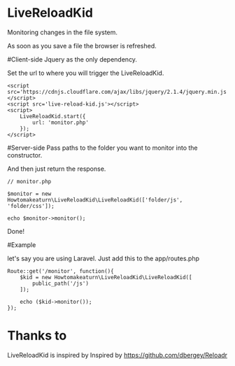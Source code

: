 # LiveReloadKid

Monitoring changes in the file system. 

As soon as you save a file the browser is refreshed.

#Client-side
Jquery as the only dependency.

Set the url to where you will trigger the LiveReloadKid.
```
<script src='https://cdnjs.cloudflare.com/ajax/libs/jquery/2.1.4/jquery.min.js'></script>
<script src='live-reload-kid.js'></script>
<script>
    LiveReloadKid.start({
        url: 'monitor.php'
    });
</script>
```
#Server-side
Pass paths to the folder you want to monitor into the constructor.

And then just return the response.
```
// monitor.php

$monitor = new Howtomakeaturn\LiveReloadKid\LiveReloadKid(['folder/js', 'folder/css']);

echo $monitor->monitor();
```

Done!

#Example

let's say you are using Laravel.
Just add this to the app/routes.php
```
Route::get('/monitor', function(){
    $kid = new Howtomakeaturn\LiveReloadKid\LiveReloadKid([
        public_path('/js')
    ]);
    
    echo ($kid->monitor());
});
```

# Thanks to
LiveReloadKid is inspired by Inspired by https://github.com/dbergey/Reloadr
